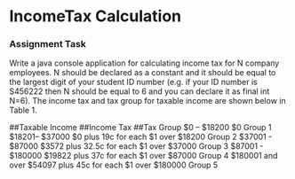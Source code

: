 # IncomeTax Calculation

### Assignment Task

Write a java console application for calculating income tax for N company employees. N should be declared as a constant and it should be equal to the largest digit of your student ID number (e.g. if your ID number is S456222 then N should be equal to 6 and you can declare it as final int N=6). The income tax and tax group for taxable income are  shown below in Table 1.

##Taxable Income	  ##Income Tax	                              ##Tax Group
$0 – $18200	        $0	                                        Group 1
$18201– $37000	    $0 plus 19c for each $1 over $18200	        Group 2
$37001 - $87000	    $3572 plus 32.5c for each $1 over $37000	  Group 3
$87001 - $180000	  $19822 plus 37c for each $1 over $87000	    Group 4
$180001 and over	  $54097 plus 45c for each $1 over $180000	  Group 5
